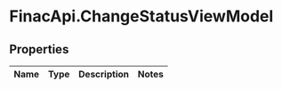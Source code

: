 # FinacApi.ChangeStatusViewModel

## Properties
Name | Type | Description | Notes
------------ | ------------- | ------------- | -------------
